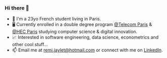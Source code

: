 ### Hi there 👋

- 🥐 I'm a 23yo French student living in Paris. 
- 🖥️ Currently enrolled in a double degree program [@Telecom Paris]( https://www.telecom-paris.fr/en/home) & [@HEC Paris]( https://www.hec.edu/en) studying computer science & digital innovation.
- 📈 Interested in software engineering, data science, econometrics and other cool stuff...
- 📫 Email me at remi.jaylet@hotmail.com or connect with me on [LinkedIn](https://www.linkedin.com/in/r%C3%A9mi-jaylet-b75232190/).
<!-- - 📁 Looking for a summer internship in data, quantitative analysis or business intelligence starting may 2022. ... -->
